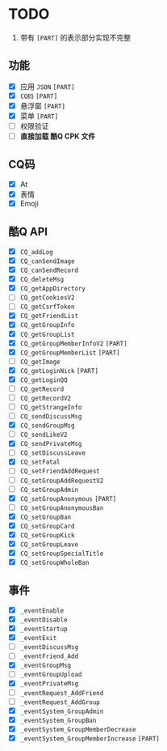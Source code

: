 # TODO

1. 带有 `[PART]` 的表示部分实现不完整

## 功能

- [x] 应用 `JSON` `[PART]`
- [x] `CQ码` `[PART]`
- [x] 悬浮窗 `[PART]`
- [x] 菜单 `[PART]`
- [ ] 权限验证
- [ ] **直接加载 酷Q CPK 文件**

## CQ码

- [x] At
- [x] 表情
- [x] Emoji

## 酷Q API

- [x] `CQ_addLog`
- [x] `CQ_canSendImage`
- [x] `CQ_canSendRecord`
- [x] `CQ_deleteMsg`
- [x] `CQ_getAppDirectory`
- [ ] `CQ_getCookiesV2`
- [ ] `CQ_getCsrfToken`
- [x] `CQ_getFriendList`
- [x] `CQ_getGroupInfo`
- [x] `CQ_getGroupList`
- [x] `CQ_getGroupMemberInfoV2` `[PART]`
- [x] `CQ_getGroupMemberList` `[PART]`
- [ ] `CQ_getImage`
- [x] `CQ_getLoginNick` `[PART]`
- [x] `CQ_getLoginQQ`
- [ ] `CQ_getRecord`
- [ ] `CQ_getRecordV2`
- [ ] `CQ_getStrangeInfo`
- [ ] `CQ_sendDiscussMsg`
- [x] `CQ_sendGroupMsg`
- [ ] `CQ_sendLikeV2`
- [x] `CQ_sendPrivateMsg`
- [ ] `CQ_setDiscussLeave`
- [x] `CQ_setFatal`
- [ ] `CQ_setFriendAddRequest`
- [ ] `CQ_setGroupAddRequestV2`
- [ ] `CQ_setGroupAdmin`
- [x] `CQ_setGroupAnonymous` `[PART]`
- [ ] `CQ_setGroupAnonymousBan`
- [x] `CQ_setGroupBan`
- [x] `CQ_setGroupCard`
- [x] `CQ_setGroupKick`
- [x] `CQ_setGroupLeave`
- [x] `CQ_setGroupSpecialTitle`
- [x] `CQ_setGroupWholeBan`

## 事件

- [x] `_eventEnable`
- [x] `_eventDisable`
- [x] `_eventStartup`
- [x] `_eventExit`
- [ ] `_eventDiscussMsg`
- [ ] `_eventFriend_Add`
- [x] `_eventGroupMsg`
- [ ] `_eventGroupUpload`
- [x] `_eventPrivateMsg`
- [ ] `_eventRequest_AddFriend`
- [ ] `_eventRequest_AddGroup`
- [x] `_eventSystem_GroupAdmin`
- [x] `_eventSystem_GroupBan`
- [x] `_eventSystem_GroupMemberDecrease`
- [x] `_eventSystem_GroupMemberIncrease` `[PART]`
